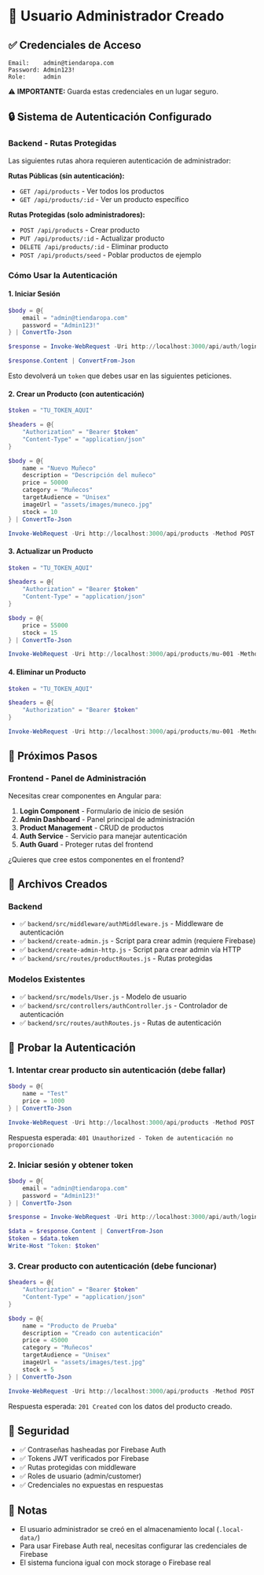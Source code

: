 # 👤 Usuario Administrador Creado

## ✅ Credenciales de Acceso

```
Email:    admin@tiendaropa.com
Password: Admin123!
Role:     admin
```

⚠️ **IMPORTANTE:** Guarda estas credenciales en un lugar seguro.

## 🔒 Sistema de Autenticación Configurado

### Backend - Rutas Protegidas

Las siguientes rutas ahora requieren autenticación de administrador:

**Rutas Públicas (sin autenticación):**

- `GET /api/products` - Ver todos los productos
- `GET /api/products/:id` - Ver un producto específico

**Rutas Protegidas (solo administradores):**

- `POST /api/products` - Crear producto
- `PUT /api/products/:id` - Actualizar producto
- `DELETE /api/products/:id` - Eliminar producto
- `POST /api/products/seed` - Poblar productos de ejemplo

### Cómo Usar la Autenticación

#### 1. Iniciar Sesión

```powershell
$body = @{
    email = "admin@tiendaropa.com"
    password = "Admin123!"
} | ConvertTo-Json

$response = Invoke-WebRequest -Uri http://localhost:3000/api/auth/login -Method POST -Body $body -ContentType "application/json" -UseBasicParsing

$response.Content | ConvertFrom-Json
```

Esto devolverá un `token` que debes usar en las siguientes peticiones.

#### 2. Crear un Producto (con autenticación)

```powershell
$token = "TU_TOKEN_AQUI"

$headers = @{
    "Authorization" = "Bearer $token"
    "Content-Type" = "application/json"
}

$body = @{
    name = "Nuevo Muñeco"
    description = "Descripción del muñeco"
    price = 50000
    category = "Muñecos"
    targetAudience = "Unisex"
    imageUrl = "assets/images/muneco.jpg"
    stock = 10
} | ConvertTo-Json

Invoke-WebRequest -Uri http://localhost:3000/api/products -Method POST -Headers $headers -Body $body -UseBasicParsing
```

#### 3. Actualizar un Producto

```powershell
$token = "TU_TOKEN_AQUI"

$headers = @{
    "Authorization" = "Bearer $token"
    "Content-Type" = "application/json"
}

$body = @{
    price = 55000
    stock = 15
} | ConvertTo-Json

Invoke-WebRequest -Uri http://localhost:3000/api/products/mu-001 -Method PUT -Headers $headers -Body $body -UseBasicParsing
```

#### 4. Eliminar un Producto

```powershell
$token = "TU_TOKEN_AQUI"

$headers = @{
    "Authorization" = "Bearer $token"
}

Invoke-WebRequest -Uri http://localhost:3000/api/products/mu-001 -Method DELETE -Headers $headers -UseBasicParsing
```

## 🎯 Próximos Pasos

### Frontend - Panel de Administración

Necesitas crear componentes en Angular para:

1. **Login Component** - Formulario de inicio de sesión
2. **Admin Dashboard** - Panel principal de administración
3. **Product Management** - CRUD de productos
4. **Auth Service** - Servicio para manejar autenticación
5. **Auth Guard** - Proteger rutas del frontend

¿Quieres que cree estos componentes en el frontend?

## 📁 Archivos Creados

### Backend

- ✅ `backend/src/middleware/authMiddleware.js` - Middleware de autenticación
- ✅ `backend/create-admin.js` - Script para crear admin (requiere Firebase)
- ✅ `backend/create-admin-http.js` - Script para crear admin vía HTTP
- ✅ `backend/src/routes/productRoutes.js` - Rutas protegidas

### Modelos Existentes

- ✅ `backend/src/models/User.js` - Modelo de usuario
- ✅ `backend/src/controllers/authController.js` - Controlador de autenticación
- ✅ `backend/src/routes/authRoutes.js` - Rutas de autenticación

## 🧪 Probar la Autenticación

### 1. Intentar crear producto sin autenticación (debe fallar)

```powershell
$body = @{
    name = "Test"
    price = 1000
} | ConvertTo-Json

Invoke-WebRequest -Uri http://localhost:3000/api/products -Method POST -Body $body -ContentType "application/json" -UseBasicParsing
```

Respuesta esperada: `401 Unauthorized - Token de autenticación no proporcionado`

### 2. Iniciar sesión y obtener token

```powershell
$body = @{
    email = "admin@tiendaropa.com"
    password = "Admin123!"
} | ConvertTo-Json

$response = Invoke-WebRequest -Uri http://localhost:3000/api/auth/login -Method POST -Body $body -ContentType "application/json" -UseBasicParsing

$data = $response.Content | ConvertFrom-Json
$token = $data.token
Write-Host "Token: $token"
```

### 3. Crear producto con autenticación (debe funcionar)

```powershell
$headers = @{
    "Authorization" = "Bearer $token"
    "Content-Type" = "application/json"
}

$body = @{
    name = "Producto de Prueba"
    description = "Creado con autenticación"
    price = 45000
    category = "Muñecos"
    targetAudience = "Unisex"
    imageUrl = "assets/images/test.jpg"
    stock = 5
} | ConvertTo-Json

Invoke-WebRequest -Uri http://localhost:3000/api/products -Method POST -Headers $headers -Body $body -UseBasicParsing
```

Respuesta esperada: `201 Created` con los datos del producto creado.

## 🔐 Seguridad

- ✅ Contraseñas hasheadas por Firebase Auth
- ✅ Tokens JWT verificados por Firebase
- ✅ Rutas protegidas con middleware
- ✅ Roles de usuario (admin/customer)
- ✅ Credenciales no expuestas en respuestas

## 📝 Notas

- El usuario administrador se creó en el almacenamiento local (`.local-data/`)
- Para usar Firebase Auth real, necesitas configurar las credenciales de Firebase
- El sistema funciona igual con mock storage o Firebase real
